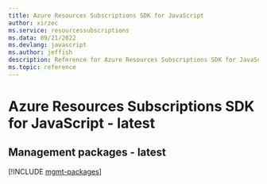 ```yaml
---
title: Azure Resources Subscriptions SDK for JavaScript
author: xirzec
ms.service: resourcessubscriptions
ms.data: 09/21/2022
ms.devlang: javascript
ms.author: jeffish
description: Reference for Azure Resources Subscriptions SDK for JavaScript
ms.topic: reference
---
```

# Azure Resources Subscriptions SDK for JavaScript - latest

## Management packages - latest
[!INCLUDE [mgmt-packages](resources-subscriptions-mgmt-index.md)]